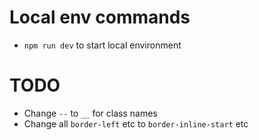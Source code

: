 # Local env commands
- `npm run dev` to start local environment

# TODO
- Change `--` to `__` for class names
- Change all `border-left` etc to `border-inline-start` etc